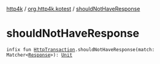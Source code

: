 [http4k](../index.md) / [org.http4k.kotest](index.md) / [shouldNotHaveResponse](./should-not-have-response.md)

# shouldNotHaveResponse

`infix fun `[`HttpTransaction`](../org.http4k.core/-http-transaction/index.md)`.shouldNotHaveResponse(match: Matcher<`[`Response`](../org.http4k.core/-response/index.md)`>): `[`Unit`](https://kotlinlang.org/api/latest/jvm/stdlib/kotlin/-unit/index.html)